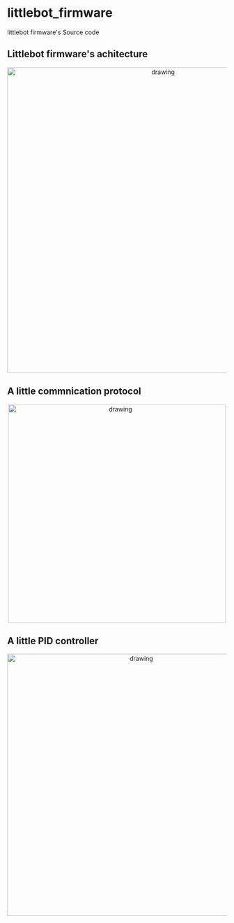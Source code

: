 # littlebot_firmware
littlebot firmware's Source code 


## Littlebot firmware's achitecture 

<p align="center">
<img src="https://user-images.githubusercontent.com/37759765/238156057-77fe88db-c27f-4094-89e2-b088cefc8e36.png" alt="drawing" width="700"/>
</p>

## A little commnication protocol
<p align="center">
<img src="https://user-images.githubusercontent.com/37759765/241722528-343f5dbb-9b6c-4681-9a7f-6c2fd8398426.png" alt="drawing" width="500"/>
</p>

## A little PID controller
<p align="center">
<img src="https://user-images.githubusercontent.com/37759765/242135832-d878f5c8-e922-4c68-b292-558bf2040ff1.png" alt="drawing" width="600"/>
</p>




